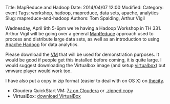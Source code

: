 Title: MapReduce and Hadoop
Date: 2014/04/07 12:00
Modified:
Category: event
Tags: workshop, hadoop, mapreduce, data sets, apache, analytics
Slug: mapreduce-and-hadoop
Authors: Tom Spalding, Arthur Vigil

Wednesday, April 9th 5-6pm we're having a Hadoop Workshop in TH 331. Arthur Vigil will be going over a general [MapReduce](https://en.wikipedia.org/wiki/MapReduce) approach used to process and distribute large data sets, as well as an introduction to using [Apache Hadoop](https://hadoop.apache.org) for data analytics.

Please download the [VM](http://www.cloudera.com/content/support/en/downloads/download-components/download-products.html?productID=F6mO278Rvo&version=2) that will be used for demonstration purposes. It would be good if people get this installed before coming, it is quite large. I would suggest downloading the Virtualbox image (and setup [virtualbox](https://www.virtualbox.org/wiki/Downloads)) but vmware player would work too.

I have also put a copy in zip format (easier to deal with on OS X) on [thecity](http://thecity.sfsu.edu/~ahvigil/hadoop/cloudera_vm.zip).

* Cloudera QuickStart VM: [7z on Cloudera](http://www.cloudera.com/content/support/en/downloads/download-components/download-products.html?productID=F6mO278Rvo&version=2) or [.zipped copy](http://thecity.sfsu.edu/~ahvigil/hadoop/cloudera_vm.zip)
* VirtualBox: [download VirtualBox](https://www.virtualbox.org/wiki/Downloads)
